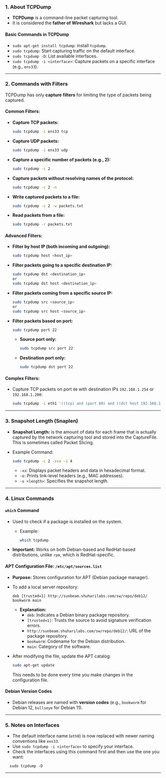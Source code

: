 ### **1. About TCPDump**

- **TCPDump** is a command-line packet capturing tool.
- It is considered the **father of Wireshark** but lacks a GUI.

#### **Basic Commands in TCPDump**

- `sudo apt-get install tcpdump`: install `tcpdump`.
- `sudo tcpdump`: Start capturing traffic on the default interface.
- `sudo tcpdump -D`: List available interfaces.
- `sudo tcpdump -i <interface>`: Capture packets on a specific interface (e.g., `ens33`).

---

### **2. Commands with Filters**

TCPDump has only **capture filters** for limiting the type of packets being captured.

#### **Common Filters:**

- **Capture TCP packets:**
    
    ```bash
    sudo tcpdump -i ens33 tcp
    ```
    
- **Capture UDP packets:**
    
    ```bash
    sudo tcpdump -i ens33 udp
    ```
    
- **Capture a specific number of packets (e.g., 2):**
    
    ```bash
    sudo tcpdump -c 2
    ```
    
- **Capture packets without resolving names of the protocol:**
    
    ```bash
    sudo tcpdump -c 2 -n
    ```
    
- **Write captured packets to a file:**
    
    ```bash
    sudo tcpdump -c 2 -w packets.txt
    ```
    
- **Read packets from a file:**
    
    ```bash
    sudo tcpdump -r packets.txt
    ```
    

#### **Advanced Filters:**

- **Filter by host IP (both incoming and outgoing):**
    
    ```bash
    sudo tcpdump host <host_ip>
    ```
    
- **Filter packets going to a specific destination IP:**
    
    ```bash
    sudo tcpdump dst <destination_ip>
    or
    sudo tcpdump dst host <destination_ip>
    ```
    
- **Filter packets coming from a specific source IP:**
    
    ```bash
    sudo tcpdump src <source_ip>
    or
    sudo tcpdump src host <source_ip>
    ```
    
- **Filter packets based on port:**
    
    ```bash
    sudo tcpdump port 22
    ```
    
    - **Source port only:**
        
        ```bash
        sudo tcpdump src port 22
        ```
        
    - **Destination port only:**
        
        ```bash
        sudo tcpdump dst port 22
        ```
        

#### **Complex Filters:**

- Capture TCP packets on port `80` with destination IPs `192.168.1.254` or `192.168.1.200`:
    
    ```bash
    sudo tcpdump -i eth1 '((tcp) and (port 80) and ((dst host 192.168.1.254) or (dst host 192.168.1.200)))'
    ```
    

---

### **3. Snapshot Length (Snaplen)**

- **Snapshot Length:** is the amount of data for each frame that is actually captured by the network capturing tool and stored into the CaptureFile. This is sometimes called Packet Slicing.
- Example Command:
    
    ```bash
    sudo tcpdump -c 2 -xxe -s 4
    ```
    
    - `-xx`: Displays packet headers and data in hexadecimal format.
    - `-e`: Prints link-level headers (e.g., MAC addresses).
    - `-s <length>`: Specifies the snapshot length.

---

### **4. Linux Commands**

#### **`which` Command**

- Used to check if a package is installed on the system.
    - Example:
        
        ```bash
        which tcpdump
        ```
        
- **Important:** Works on both Debian-based and RedHat-based distributions, unlike `rpm`, which is RedHat-specific.

#### **APT Configuration File:** `/etc/apt/sources.list`

- **Purpose:** Stores configuration for APT (Debian package manager).
    
- To add a local server repository:
    
    ```text
    deb [trusted=1] http://sunbeam.shuharilabs.com/sw/repo/deb12/ bookworm main
    ```
    
    - **Explanation:**
        - `deb`: Indicates a Debian binary package repository.
        - `[trusted=1]`: Trusts the source to avoid signature verification errors.
        - `http://sunbeam.shuharilabs.com/sw/repo/deb12/`: URL of the package repository.
        - `bookworm`: Codename for the Debian distribution.
        - `main`: Category of the software.
- After modifying the file, update the APT catalog:
    
    ```bash
    sudo apt-get update
    ```
    This needs to be done every time you make changes in the configuration file.

#### **Debian Version Codes**

- Debian releases are named with **version codes** (e.g., `bookworm` for Debian 12, `bullseye` for Debian 11).

---

### **5. Notes on Interfaces**

- The default interface name (`eth0`) is now replaced with newer naming conventions like `ens33`.
- Use `sudo tcpdump -i <interface>` to specify your interface.
- Check the interfaces using this command first and then use the one you want: 
```shell
  sudo tcpdump -D
```

---

